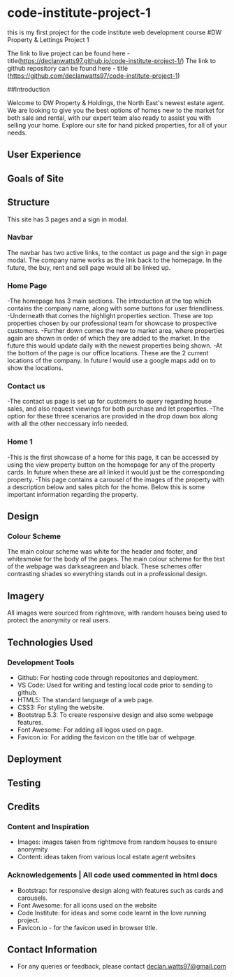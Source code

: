 # code-institute-project-1
this is my first project for the code institute web development course
#DW Property & Lettings Project 1

The link to live project can be found here - title(https://declanwatts97.github.io/code-institute-project-1/)
The link to github repository can be found here - title (https://github.com/declanwatts97/code-institute-project-1)

##Introduction

Welcome to DW Property & Holdings, the North East's newest estate agent. We are looking to give you the best options of homes new to the market for both sale and rental, with our expert team also ready to assist you with selling your home. Explore our site for hand picked properties, for all of your needs.

## User Experience

## Goals of Site

## Structure

This site has 3 pages and a sign in modal.

### Navbar

The navbar has two active links, to the contact us page and the sign in page modal. The company name works as the link back to the homepage. In the future, the buy, rent and sell page would all be linked up.

### Home Page

-The homepage has 3 main sections. The introduction at the top which contains the company name, along with some buttons for user friendliness.
-Underneath that comes the highlight properties section. These are top properties chosen by our professional team for showcase to prospective customers.
-Further down comes the new to market area, where properties again are shown in order of which they are added to the market. In the future this would update daily with the newest properties being shown.
-At the bottom of the page is our office locations. These are the 2 current locations of the company. In future I would use a google maps add on to show the locations.

### Contact us
-The contact us page is set up for customers to query regarding house sales, and also request viewings for both purchase and let properties.
-The option for these three scenarios are provided in the drop down box along with all the other neccessary info needed.

### Home 1
-This is the first showcase of a home for this page, it can be accessed by using the view property button on the homepage for any of the property cards. In future when these are all linked it would just be the corresponding property.
-This page contains a carousel of the images of the property with a description below and sales pitch for the home. Below this is some important information regarding the property.


## Design

### Colour Scheme
The main colour scheme was white for the header and footer, and whitesmoke for the body of the pages.
The main colour scheme for the text of the webpage was darkseagreen and black.
These schemes offer contrasting shades so everything stands out in a professional design.

## Imagery

All images were sourced from rightmove, with random houses being used to protect the anonymity or real users.


## Technologies Used

### Development Tools
- Github: For hosting code through repositories and deployment.
- VS Code: Used for writing and testing local code prior to sending to github.
- HTML5: The standard language of a web page.
- CSS3: For styling the website.
- Bootstrap 5.3: To create responsive design and also some webpage features.
- Font Awesome: For adding all logos used on page.
- Favicon.io: For adding the favicon on the title bar of webpage.

## Deployment

## Testing

## Credits
### Content and Inspiration
- Images: images taken from rightmove from random houses to ensure anonymity
- Content: ideas taken from various local estate agent websites

### Acknowledgements | All code used commented in html docs
- Bootstrap: for responsive design along with features such as cards and carousels.
- Font Awesome: for all icons used on the website
- Code Institute: for ideas and some code learnt in the love running project.
- Favicon.io - for the favicon used in browser title.

## Contact Information
- For any queries or feedback, please contact declan.watts97@gmail.com